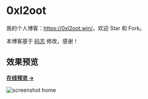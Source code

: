# 0xl2oot

我的个人博客：<https://0xl2oot.win/>，欢迎 Star 和 Fork。

本博客基于 [码志](http://mazhuang.org) 修改，感谢！

## 效果预览

**[在线预览 &rarr;](https://0xl2oot.win/)**

![screenshot home](http://mazhuang.org/assets/images/screenshots/home.png)

